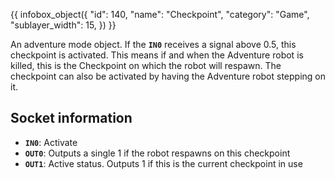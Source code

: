 {{ infobox_object({
	"id": 140,
	"name": "Checkpoint",
	"category": "Game",
	"sublayer_width": 15,
}) }}

An adventure mode object. If the **`IN0`** receives a signal above 0.5, this checkpoint is activated. This means if and when the Adventure robot is killed, this is the Checkpoint on which the robot will respawn. The checkpoint can also be activated by having the Adventure robot stepping on it.

## Socket information
- **`IN0`**: Activate
- **`OUT0`**: Outputs a single 1 if the robot respawns on this checkpoint
- **`OUT1`**: Active status. Outputs 1 if this is the current checkpoint in use